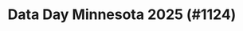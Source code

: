 ---
layout: event
title: "Data Day Minnesota 2025 (#1124)"
subtitle: ""
tags: ["Minneapolis", "Minnesota", "St Paul", "physical", "2025", "USA", "North America"]
thumb: /assets/img/logos/Just_icon_Color_small.png
comments: false
data: SQLSat1124
---